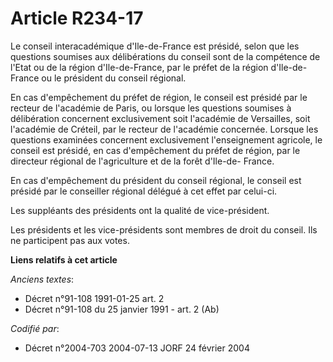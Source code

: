 # Article R234-17

Le conseil interacadémique d'Ile-de-France est présidé, selon que les questions soumises aux délibérations du conseil sont de
la compétence de l'Etat ou de la région d'Ile-de-France, par le préfet de la région d'Ile-de-France ou le président du
conseil régional.

En cas d'empêchement du préfet de région, le conseil est présidé par le recteur de l'académie de Paris, ou lorsque les
questions soumises à délibération concernent exclusivement soit l'académie de Versailles, soit l'académie de Créteil, par le
recteur de l'académie concernée. Lorsque les questions examinées concernent exclusivement l'enseignement agricole, le conseil
est présidé, en cas d'empêchement du préfet de région, par le directeur régional de l'agriculture et de la forêt d'Ile-de-
France.

En cas d'empêchement du président du conseil régional, le conseil est présidé par le conseiller régional délégué à cet effet
par celui-ci.

Les suppléants des présidents ont la qualité de vice-président.

Les présidents et les vice-présidents sont membres de droit du conseil. Ils ne participent pas aux votes.

**Liens relatifs à cet article**

_Anciens textes_:

  - Décret n°91-108 1991-01-25 art. 2
  - Décret n°91-108 du 25 janvier 1991 - art. 2 (Ab)

_Codifié par_:

  - Décret n°2004-703 2004-07-13 JORF 24 février 2004
